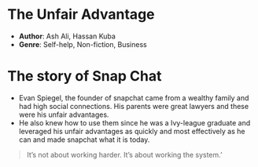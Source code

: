 # The Unfair Advantage
- **Author**: Ash Ali, Hassan Kuba
- **Genre**: Self-help, Non-fiction, Business

# The story of Snap Chat
- Evan Spiegel, the founder of snapchat came from a wealthy family and had high social connections. His parents were great lawyers and these were his unfair advantages.
- He also knew how to use them since he was a Ivy-league graduate and leveraged his unfair advantages as quickly and most effectively as he can and made snapchat what it is today.

>It’s not about working harder. It’s about working the system.’